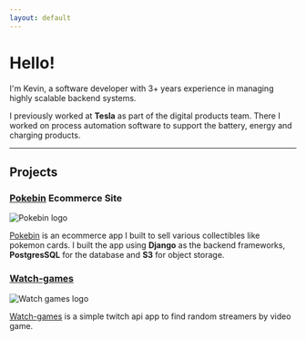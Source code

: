 ```yaml
---
layout: default
---
```


# Hello! 

I'm Kevin, a software developer with 3+ years experience in managing highly scalable backend systems. 

I previously worked at **Tesla** as part of the digital products team. There I worked on process automation software to support the battery, energy and charging products.

* * *


## Projects



### [Pokebin](https://pokebin.app/) Ecommerce Site

![Pokebin logo](https://img.icons8.com/?size=100&id=64897&format=png&color=000000)

[Pokebin](https://pokebin.app/) is an ecommerce app I built to sell various collectibles like pokemon cards.
I built the app using **Django** as the backend frameworks, **PostgresSQL** for the database and **S3** for object storage.



### [Watch-games](https://kevinsmhevin.github.io/watch-games/)

![Watch games logo](https://img.icons8.com/?size=100&id=81939&format=png&color=000000)

[Watch-games](https://kevinsmhevin.github.io/watch-games/) is a simple twitch api app to find random streamers by video game.

